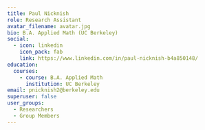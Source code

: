 ```yaml
---
title: Paul Nicknish
role: Research Assistant
avatar_filename: avatar.jpg
bio: B.A. Applied Math (UC Berkeley)
social:
  - icon: linkedin
    icon_pack: fab
    link: https://www.linkedin.com/in/paul-nicknish-b4a850148/
education:
  courses:
    - course: B.A. Applied Math
      institution: UC Berkeley
email: pnicknish2@berkeley.edu
superuser: false
user_groups:
  - Researchers
  - Group Members
---
```

